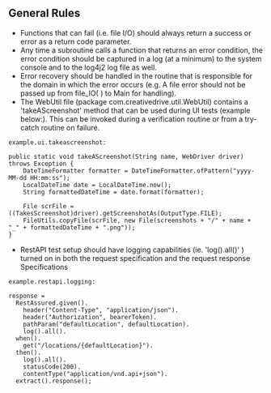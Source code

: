 ## General Rules
- Functions that can fail (i.e. file I/O) should always return a success or error as a return code parameter.
- Any time a subroutine calls a function that returns an error condition, the error condition should be captured in a log (at a minimum) to the system console and to the log4j2 log file as well.
- Error recovery should be handled in the routine that is responsible for the domain in which the error occurs (e.g. A file error should not be passed up from file_IO( ) to Main for handling).
- The WebUtil file (package com.creativedrive.util.WebUtil) contains a 'takeAScreenshot' method that can be used during UI tests (example below:).  This can be invoked during a verification routine or from a try-catch routine on failure.
```
example.ui.takeascreenshot:

public static void takeAScreenshot(String name, WebDriver driver) throws Exception {
    DateTimeFormatter formatter = DateTimeFormatter.ofPattern("yyyy-MM-dd HH:mm:ss");
    LocalDateTime date = LocalDateTime.now();
    String formattedDateTime = date.format(formatter);

    File scrFile = ((TakesScreenshot)driver).getScreenshotAs(OutputType.FILE);
    FileUtils.copyFile(scrFile, new File(screenshots + "/" + name + "_" + formattedDateTime + ".png"));
}
```
- RestAPI test setup should have logging capabilities (ie. 'log().all()' ) turned on in both the request specification and the request response Specifications 
```
example.restapi.logging:

response =  
  RestAssured.given().
    header("Content-Type", "application/json").
    header("Authorization", bearerToken).
    pathParam("defaultLocation", defaultLocation).
    log().all().
  when().
    get("/locations/{defaultLocation}").
  then().
    log().all().
    statusCode(200).
    contentType("application/vnd.api+json").
  extract().response();
```
